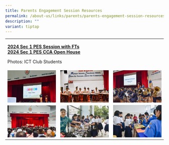 ```yaml
---
title: Parents Engagement Session Resources
permalink: /about-us/links/parents/parents-engagement-session-resources/
description: ""
variant: tiptap
---
```

<table>
<tbody>
<tr>
<td rowspan="1" colspan="3">
<p><strong><a href="/files/2024/2024_Sec_1_PES_Class_Slides_for_PG.pdf" rel="noopener noreferrer nofollow" target="_blank">2024 Sec 1 PES Session with FTs</a></strong> 
<br><strong><a href="/files/2024/2024_Sec_1_PES_Hall_Slides_for_PG.pdf" rel="noopener noreferrer nofollow" target="_blank">2024 Sec 1 PES CCA Open House</a></strong>
</p>
<p>Photos: ICT Club Students</p>
</td>
</tr>
<tr>
<td rowspan="1" colspan="1">
<div class="isomer-image-wrapper">
<img style="width: 100%" height="auto" width="100%" alt="" src="/images/240106 S1 PES CCA Open House/240106_Sec_1_PES_CCA_Open_House_0005.jpg">
</div>
</td>
<td rowspan="1" colspan="1">
<div class="isomer-image-wrapper">
<img style="width: 100%" height="auto" width="100%" alt="" src="/images/240106 S1 PES CCA Open House/240106_Sec_1_PES_CCA_Open_House_0006.jpg">
</div>
</td>
<td rowspan="1" colspan="1">
<div class="isomer-image-wrapper">
<img style="width: 100%" height="auto" width="100%" alt="" src="/images/240106 S1 PES CCA Open House/240106_Sec_1_PES_CCA_Open_House_0011.jpg">
</div>
</td>
</tr>
<tr>
<td rowspan="1" colspan="1">
<div class="isomer-image-wrapper">
<img style="width: 100%" height="auto" width="100%" alt="" src="/images/240106 S1 PES CCA Open House/240106_Sec_1_PES_CCA_Open_House_0029.jpg">
</div>
</td>
<td rowspan="1" colspan="1">
<div class="isomer-image-wrapper">
<img style="width: 100%" height="auto" width="100%" alt="" src="/images/240106 S1 PES CCA Open House/240106_Sec_1_PES_CCA_Open_House_0063.jpg">
</div>
</td>
<td rowspan="1" colspan="1">
<div class="isomer-image-wrapper">
<img style="width: 100%" height="auto" width="100%" alt="" src="/images/240106 S1 PES CCA Open House/240106_Sec_1_PES_CCA_Open_House_0062.jpg">
</div>
</td>
</tr>
</tbody>
</table>
<p></p>